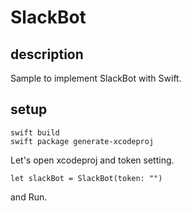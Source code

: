 # SlackBot

## description
Sample to implement SlackBot with Swift.  

## setup
```
swift build
swift package generate-xcodeproj 
```

Let's open xcodeproj and token setting.  
```
let slackBot = SlackBot(token: "")
```

and Run.  
